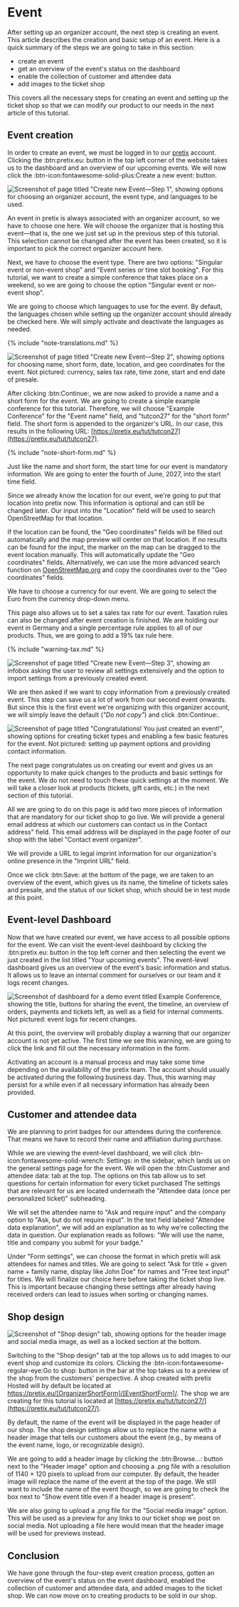 # Event 

After setting up an organizer account, the next step is creating an event. 
This article describes the creation and basic setup of an event. 
Here is a quick summary of the steps we are going to take in this section: 

 - create an event
 - get an overview of the event's status on the dashboard
 - enable the collection of customer and attendee data 
 - add images to the ticket shop 

This covers all the necessary steps for creating an event and setting up the ticket shop so that we can modify our product to our needs in the next article of this tutorial. 

## Event creation 

In order to create an event, we must be logged in to our [pretix](https://pretix.eu/control/) account. 
Clicking the :btn:pretix.eu: button in the top left corner of the website takes us to the dashboard and an overview of our upcoming events. 
We will now click the :btn-icon:fontawesome-solid-plus:Create a new event: button. 

![Screenshot of page titled "Create new Event—Step 1", showing options for choosing an organizer account, the event type, and languages to be used.](../assets/screens/event/create-event1.png "Create new event step 1 screenshot" ) 

An event in pretix is always associated with an organizer account, so we have to choose one here. 
We will choose the organizer that is hosting this event—that is, the one we just set up in the previous step of this tutorial. 
This selection cannot be changed after the event has been created, so it is important to pick the correct organizer account here. 

Next, we have to choose the event type. 
There are two options: "Singular event or non-event shop" and "Event series or time slot booking". 
For this tutorial, we want to create a simple conference that takes place on a weekend, so we are going to choose the option "Singular event or non-event shop". 

We are going to choose which languages to use for the event. 
By default, the languages chosen while setting up the organizer account should already be checked here. 
We will simply activate and deactivate the languages as needed.

{% include "note-translations.md" %}

![Screenshot of page titled "Create new Event—Step 2", showing options for choosing name, short form, date, location, and geo coordinates for the event. Not pictured: currency, sales tax rate, time zone, start and end date of presale.](../assets/screens/event/create-event2.png "Create new event step 2 screenshot" ) 

After clicking :btn:Continue:, we are now asked to provide a name and a short form for the event. 
We are going to create a simple example conference for this tutorial. 
Therefore, we will choose "Example Conference" for the "Event name" field, and "tutcon27" for the "short form" field. 
The short form is appended to the organizer's URL. 
In our case, this results in the following URL: [https://pretix.eu/tut/tutcon27](https://pretix.eu/tut/tutcon27). 

{% include "note-short-form.md" %}

Just like the name and short form, the start time for our event is mandatory information. 
We are going to enter the fourth of June, 2027, into the start time field. 

Since we already know the location for our event, we're going to put that location into pretix now. 
This information is optional and can still be changed later. 
Our input into the "Location" field will be used to search OpenStreetMap for that location. 

If the location can be found, the "Geo coordinates" fields will be filled out automatically and the map preview will center on that location. 
If no results can be found for the input, the marker on the map can be dragged to the event location manually. 
This will automatically update the "Geo coordinates" fields. 
Alternatively, we can use the more advanced search function on [OpenStreetMap.org](https://www.openstreetmap.org) and copy the coordinates over to the "Geo coordinates" fields. 

We have to choose a currency for our event. 
We are going to select the Euro from the currency drop-down menu. 

This page also allows us to set a sales tax rate for our event. 
Taxation rules can also be changed after event creation is finished. 
We are holding our event in Germany and a single percentage rule applies to all of our products. 
Thus, we are going to add a 19% tax rule here. 

{% include "warning-tax.md" %}

![Screenshot of page titled "Create new Event—Step 3", showing an infobox asking the user to review all settings extensively and the option to import settings from a previously created event.](../assets/screens/event/create-event3.png "Create new event step 3 screenshot" ) 

We are then asked if we want to copy information from a previously created event. 
This step can save us a lot of work from our second event onwards. 
But since this is the first event we're organizing with this organizer account, we will simply leave the default (_"Do not copy"_) and click :btn:Continue:. 

![Screenshot of page titled "Congratulations! You just created an event!", showing options for creating ticket types and enabling a few basic features for the event. Not pictured: setting up payment options and providing contact information.](../assets/screens/event/create-event4.png "Create new event step 4 screenshot" ) 

The next page congratulates us on creating our event and gives us an opportunity to make quick changes to the products and basic settings for the event. 
We do not need to touch these quick settings at the moment. 
We will take a closer look at products (tickets, gift cards, etc.) in the next section of this tutorial. 

All we are going to do on this page is add two more pieces of information that are mandatory for our ticket shop to go live. 
We will provide a general email address at which our customers can contact us in the Contact address" field. 
This email address will be displayed in the page footer of our shop with the label "Contact event organizer". 

We will provide a URL to legal imprint information for our organization's online presence in the "Imprint URL" field. 

Once we click :btn:Save: at the bottom of the page, we are taken to an overview of the event, which gives us its name, the timeline of tickets sales and presale, and the status of our ticket shop, which should be in test mode at this point. 

## Event-level Dashboard

Now that we have created our event, we have access to all possible options for the event. 
We can visit the event-level dashboard by clicking the :btn:pretix.eu: button in the top left corner and then selecting the event we just created in the list titled "Your upcoming events". 
The event-level dashboard gives us an overview of the event's basic information and status. 
It allows us to leave an internal comment for ourselves or our team and it logs recent changes. 

![Screenshot of dashboard for a demo event titled Example Conference, showing the title, buttons for sharing the event, the timeline, an overview of orders, payments and tickets left, as well as a field for internal comments. Not pictured: event logs for recent changes.](../assets/screens/event/event-dashboard.png "Event dashboard screenshot") 

At this point, the overview will probably display a warning that our organizer account is not yet active. 
The first time we see this warning, we are going to click the link and fill out the necessary information in the form. 

Activating an account is a manual process and may take some time depending on the availability of the pretix team. 
The account should usually be activated during the following business day. 
Thus, this warning may persist for a while even if all necessary information has already been provided. 

## Customer and attendee data 

We are planning to print badges for our attendees during the conference. 
That means we have to record their name and affiliation during purchase. 

While we are viewing the event-level dashboard, we will click :btn-icon:fontawesome-solid-wrench: Settings: in the sidebar, which lands us on the general settings page for the event. 
We will open the :btn:Customer and attendee data: tab at the top. 
The options on this tab allow us to set questions for certain information for every ticket purchased
The settings that are relevant for us are located underneath the "Attendee data (once per personalized ticket)" subheading. 

We will set the attendee name to "Ask and require input" and the company option to "Ask, but do not require input". 
In the text field labeled "Attendee data explanation", we will add an explanation as to why we're collecting the data in question. 
Our explanation reads as follows: 
"We will use the name, title and company you submit for your badge."

Under "Form settings", we can choose the format in which pretix will ask attendees for names and titles. 
We are going to select "Ask for title + given name + family name, display like John Doe" for names and "Free text input" for titles. 
We will finalize our choice here before taking the ticket shop live.
This is important because changing these settings after already having received orders can lead to issues when sorting or changing names.

## Shop design 

![Screenshot of "Shop design" tab, showing options for the header image and social media image, as well as a locked section at the bottom.](../assets/screens/event/shop-design.png "Event shop design tab screenshot") 

Switching to the "Shop design" tab at the top allows us to add images to our event shop and customize its colors. 
Clicking the :btn-icon:fontawesome-regular-eye:Go to shop: button in the bar at the top takes us to a preview of the shop from the customers' perspective. 
A shop created with pretix Hosted will by default be located at https://pretix.eu/[OrganizerShortForm]/[EventShortForm]/. 
The shop we are creating for this tutorial is located at [https://pretix.eu/tut/tutcon27/](https://pretix.eu/tut/tutcon27/). 

By default, the name of the event will be displayed in the page header of our shop. 
The shop design settings allow us to replace the name with a header image that tells our customers about the event (e.g., by means of the event name, logo, or recognizable design). 

We are going to add a header image by clicking the :btn:Browse...: button next to the "Header image" option and choosing a .png file with a resolution of 1140 × 120 pixels to upload from our computer. 
By default, the header image will replace the name of the event at the top of the page. 
We still want to include the name of the event though, so we are going to check the box next to "Show event title even if a header image is present". 

We are also going to upload a .png file for the "Social media image" option. 
This will be used as a preview for any links to our ticket shop we post on social media. 
Not uploading a file here would mean that the header image will be used for previews instead. 

## Conclusion 

We have gone through the four-step event creation process, gotten an overview of the event's status on the event dashboard, enabled the collection of customer and attendee data, and added images to the ticket shop. 
We can now move on to creating products to be sold in our shop. 
